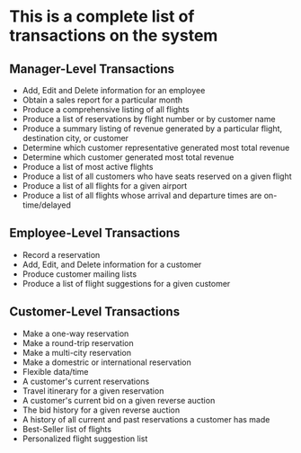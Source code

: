 # This is a complete list of transactions on the system

## Manager-Level Transactions
- Add, Edit and Delete information for an employee 
- Obtain a sales report for a particular month 
- Produce a comprehensive listing of all flights 
- Produce a list of reservations by flight number or by customer name
- Produce a summary listing of revenue generated by a particular flight, destination city, or customer
- Determine which customer representative generated most total revenue 
- Determine which customer generated most total revenue
- Produce a list of most active flights 
- Produce a list of all customers who have seats reserved on a given flight 
- Produce a list of all flights for a given airport
- Produce a list of all flights whose arrival and departure times are on-time/delayed

## Employee-Level Transactions

- Record a reservation
- Add, Edit, and Delete information for a customer 
- Produce customer mailing lists 
- Produce a list of flight suggestions for a given customer 

## Customer-Level Transactions

- Make a one-way reservation 
- Make a round-trip reservation 
- Make a multi-city reservation 
- Make a domestric or international reservation
- Flexible data/time 
- A customer's current reservations 
- Travel itinerary for a given reservation 
- A customer's current bid on a given reverse auction 
- The bid history for a given reverse auction  
- A history of all current and past reservations a customer has made 
- Best-Seller list of flights
- Personalized flight suggestion list
